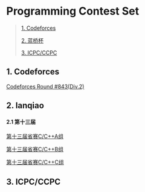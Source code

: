 # Programming Contest Set

>[1. Codeforces](#1)
>
>[2. 蓝桥杯](#2)
>
>[3. ICPC/CCPC](#3)

<h2 id = "1">
1. Codeforces
</h2>

[Codeforces Round #843(Div.2)](./codeforces/Codeforces%20Round#843(Div.2))

<h2 id= "2">
2. lanqiao
</h2>

#### 2.1 第十三届

[第十三届省赛C/C++A组](./lanqiao/13/C_A)

[第十三届省赛C/C++B组](./lanqiao/13/C_B)

[第十三届省赛C/C++C组](./lanqiao/13/C_C)

<h2 id ="3">
3. ICPC/CCPC
</h2>

